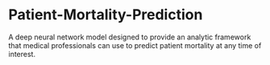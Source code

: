# Patient-Mortality-Prediction
A deep neural network model designed to provide an analytic framework that medical professionals can use to predict patient mortality at any time of interest. 
